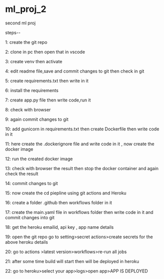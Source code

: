 # ml_proj_2

second ml proj

steps--

1: create the git repo

2: clone in pc then open that in vscode

3: create venv then activate

4: edit readme file,save and commit changes to git then check in git

5: create requirements.txt then write in it

6: install the requirements

7: create app.py file then write code,run it

8: check with browser

9: again commit changes to git

10: add gunicorn in requirements.txt then create Dockerfile then write code in it

11: here create the .dockerignore file and write code in it , now create the docker image

12: run the created docker image

13: check with browser the result then stop the docker container and again check the result

14: commit changes to git

15: now create the cd piepline using git actions and Heroku

16: create a folder .github then workflows folder in it

17: create the main.yaml file in workflows folder then write code in it and commit changes into git

18: get the heroku emailid, api key , app name details

19: open the git repo go to setting>secret actions>create secrets for the above heroku details

20: go to actions >latest version>workflows>re-run all jobs

21:  after some time build will start then will be deployed in heroku

22: go to heroku>select your app>logs>open app>APP IS DEPLOYED

